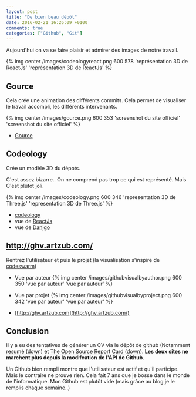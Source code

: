 ```yaml
---
layout: post
title: "De bien beau dépôt"
date: 2016-02-21 16:26:09 +0100
comments: true
categories: ["Github", "Git"] 
---
```


Aujourd'hui on va se faire plaisir et admirer des images de notre travail.

{% img center /images/codeologyreact.png 600 578 'représentation 3D de ReactJs' 'représentation 3D de ReactJs' %}

<!--more-->

## Gource

Cela crée une animation des différents commits. Cela permet de visualiser le travail accompli, les différents intervenants.


{% img center /images/gource.png 600 353 'screenshot du site officiel' 'screenshot du site officiel' %}

 * [Gource](http://gource.io/)

## Codeology

Crée un modèle 3D du dépots.

C'est assez bizarre.. On ne comprend pas trop ce qui est représenté. Mais C'est plûtot joli.

{% img center /images/codeology.png 600 346 'representation 3D de Three.js' 'representation 3D de Three.js' %}

 * [codeology](http://codeology.braintreepayments.com/)
 * vue de [ReactJs](http://codeology.braintreepayments.com/featured/facebook/react) 
 * vue de [Danjgo](http://codeology.braintreepayments.com/featured/django/django) 

## http://ghv.artzub.com/

Rentrez l'utilisateur et puis le projet (la visualisation s'inspire de [codeswarm](http://www.michaelogawa.com/code_swarm/))

 * Vue par auteur
{% img center /images/githubvisualbyauthor.png 600 350 'vue par auteur' 'vue par auteur' %}

 * Vue par projet
{% img center /images/githubvisualbyproject.png 600 342 'vue par auteur' 'vue par auteur' %}

* [http://ghv.artzub.com](http://ghv.artzub.com/)

## Conclusion

Il y a eu des tentatives de générer un CV via le dépôt de github (Notamment [resumé (down)](http://resume.github.io/) et [The Open Source Report Card (down)](https://github.com/dfm/osrc). **Les deux sites ne marchent plus depuis la modifcation de l'API de Github**.
 
Un Github bien rempli montre que l'utilisateur est actif et qu'il participe. Mais le contraire ne prouve rien. Cela fait 7 ans que je bosse dans le monde de l'informatique. Mon Github est plutôt vide (mais grâce au blog je le remplis chaque semaine..)
